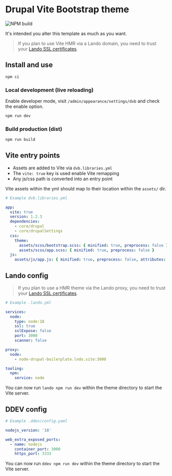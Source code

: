 # Drupal Vite Bootstrap theme

![NPM build](https://github.com/almunnings/drupal-vite-bootstrap/actions/workflows/npm-ci.yml/badge.svg?branch=main)

It's intended you alter this template as much as you want.

> If you plan to use Vite HMR via a Lando domain, you need to trust your [Lando SSL certificates](https://docs.lando.dev/core/v3/security.html#trusting-the-ca).

## Install and use

```bash
npm ci
```

### Local development (live reloading)

Enable developer mode, visit `/admin/appearance/settings/dvb` and check the enable option.

```bash
npm run dev
```

### Build production (dist)

```bash
npm run build
```

## Vite entry points

- Assets are added to Vite via `dvb.libraries.yml`
- The `vite: true` key is used enable Vite remapping
- Any js/css path is converted into an entry point

Vite assets within the yml should map to their location within the `assets/` dir.

```yml
# Example dvb.libraries.yml

app:
  vite: true
  version: 1.2.3
  dependencies:
    - core/drupal
    - core/drupalSettings
  css:
    theme:
      assets/scss/bootstrap.scss: { minified: true, preprocess: false }
      assets/scss/app.scss: { minified: true, preprocess: false }
  js:
    assets/js/app.js: { minified: true, preprocess: false, attributes: { type: 'module' } }
```

## Lando config

> If you plan to use a HMR theme via the Lando proxy, you need to trust your [Lando SSL certificates](https://docs.lando.dev/core/v3/security.html#trusting-the-ca).

```yml
# Example .lando.yml

services:
  node:
    type: node:18
    ssl: true
    sslExpose: false
    port: 3000
    scanner: false

proxy:
  node:
    - node-drupal-boilerplate.lndo.site:3000

tooling:
  npm:
    service: node
```

You can now run `lando npm run dev` within the theme directory to start the Vite server.

## DDEV config

```yml
# Example .ddev/config.yaml

nodejs_version: '18'

web_extra_exposed_ports:
  - name: nodejs
    container_port: 3000
    https_port: 3333
```

You can now run `ddev npm run dev` within the theme directory to start the Vite server.
